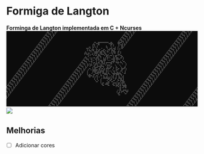 # Formiga de Langton
<b> Forminga de Langton implementada em C + Ncurses </b>
![](langton.png)
![](ant.gif)

## Melhorias
 - [ ] Adicionar cores
